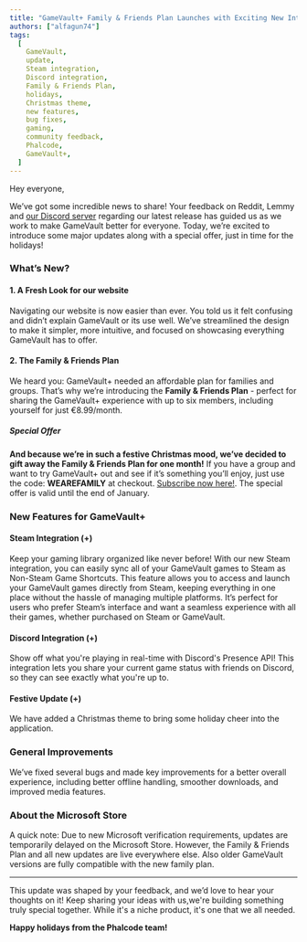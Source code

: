 ```yaml
---
title: "GameVault+ Family & Friends Plan Launches with Exciting New Integrations!"
authors: ["alfagun74"]
tags:
  [
    GameVault,
    update,
    Steam integration,
    Discord integration,
    Family & Friends Plan,
    holidays,
    Christmas theme,
    new features,
    bug fixes,
    gaming,
    community feedback,
    Phalcode,
    GameVault+,
  ]
---
```


Hey everyone,

We’ve got some incredible news to share! Your feedback on Reddit, Lemmy and [our Discord server](https://discord.gg/NEdNen2dSu) regarding our latest release has guided us as we work to make GameVault better for everyone. Today, we’re excited to introduce some major updates along with a special offer, just in time for the holidays! <!--truncate-->

### What’s New?

#### 1. **A Fresh Look for our website**

Navigating our website is now easier than ever. You told us it felt confusing and didn’t explain GameVault or its use well. We’ve streamlined the design to make it simpler, more intuitive, and focused on showcasing everything GameVault has to offer.

#### 2. **The Family & Friends Plan**

We heard you: GameVault+ needed an affordable plan for families and groups. That’s why we’re introducing the **Family & Friends Plan** - perfect for sharing the GameVault+ experience with up to six members, including yourself for just €8.99/month.

##### Special Offer

**And because we’re in such a festive Christmas mood, we’ve decided to gift away the Family & Friends Plan for one month!** If you have a group and want to try GameVault+ out and see if it’s something you’ll enjoy, just use the code: **WEAREFAMILY** at checkout. [Subscribe now here!](https://phalco.de/products/gamevault-plus/checkout). The special offer is valid until the end of January.

### New Features for GameVault+

#### **Steam Integration (+)**

Keep your gaming library organized like never before! With our new Steam integration, you can easily sync all of your GameVault games to Steam as Non-Steam Game Shortcuts. This feature allows you to access and launch your GameVault games directly from Steam, keeping everything in one place without the hassle of managing multiple platforms. It’s perfect for users who prefer Steam’s interface and want a seamless experience with all their games, whether purchased on Steam or GameVault.

#### **Discord Integration (+)**

Show off what you're playing in real-time with Discord's Presence API! This integration lets you share your current game status with friends on Discord, so they can see exactly what you're up to.

#### **Festive Update (+)**

We have added a Christmas theme to bring some holiday cheer into the application.

### General Improvements

We’ve fixed several bugs and made key improvements for a better overall experience, including better offline handling, smoother downloads, and improved media features.

### About the Microsoft Store

A quick note: Due to new Microsoft verification requirements, updates are temporarily delayed on the Microsoft Store. However, the Family & Friends Plan and all new updates are live everywhere else. Also older GameVault versions are fully compatible with the new family plan.

---

This update was shaped by your feedback, and we’d love to hear your thoughts on it! Keep sharing your ideas with us,we're building something truly special together. While it's a niche product, it's one that we all needed.

**Happy holidays from the Phalcode team!**
